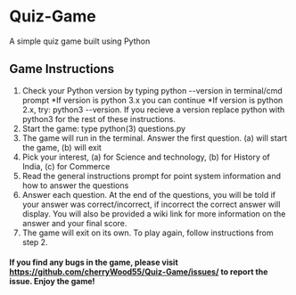 # Quiz-Game
A simple quiz game built using Python

## Game Instructions
1. Check your Python version by typing python --version in terminal/cmd prompt
  *If version is python 3.x you can continue
  *If version is python 2.x, try: python3 --version. If you recieve a version replace python with python3 for the rest of these instructions.
2. Start the game: type python(3) questions.py
3. The game will run in the terminal. Answer the first question. (a) will start the game, (b) will exit
4. Pick your interest, (a) for Science and technology, (b) for History of India, (c) for Commerce
5. Read the general instructions prompt for point system information and how to answer the questions
6. Answer each question. At the end of the questions, you will be told if your answer was correct/incorrect, if incorrect the correct answer will display. You will also be provided a wiki link for more information on the answer and your final score.
7. The game will exit on its own. To play again, follow instructions from step 2.

#### If you find any bugs in the game, please visit https://github.com/cherryWood55/Quiz-Game/issues/ to report the issue. Enjoy the game!
